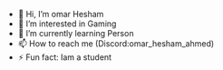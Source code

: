 - 👋 Hi, I’m omar Hesham
- 👀 I’m interested in Gaming
- 🌱 I’m currently learning Person
- 📫 How to reach me (Discord:omar_hesham_ahmed)
- ⚡ Fun fact: Iam a student

<!---
omarHesham259/omarHesham259 is a ✨ special ✨ repository because its `README.md` (this file) appears on your GitHub profile.
You can click the Preview link to take a look at your changes.
--->
